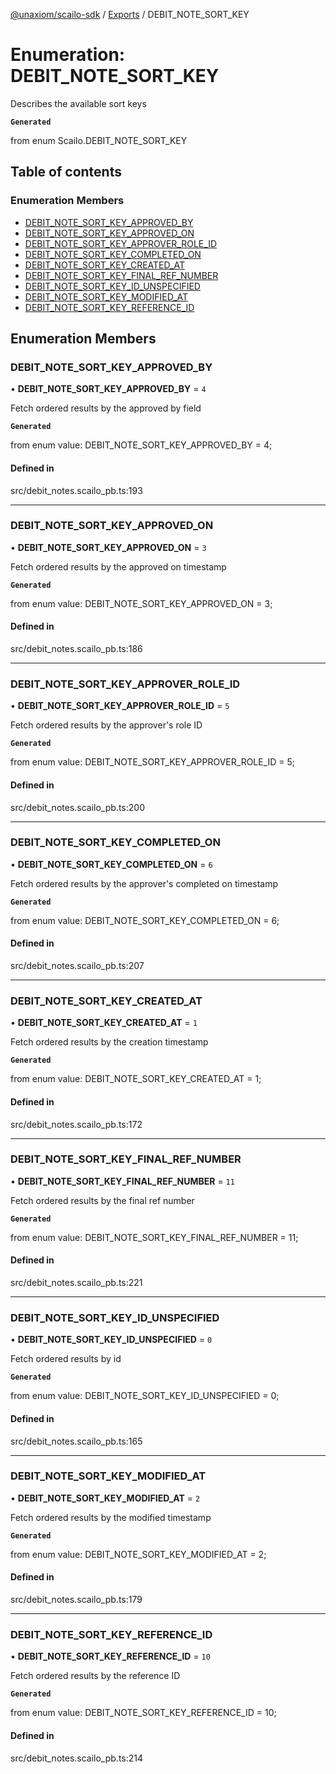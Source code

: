 [@unaxiom/scailo-sdk](../README.md) / [Exports](../modules.md) / DEBIT\_NOTE\_SORT\_KEY

# Enumeration: DEBIT\_NOTE\_SORT\_KEY

Describes the available sort keys

**`Generated`**

from enum Scailo.DEBIT_NOTE_SORT_KEY

## Table of contents

### Enumeration Members

- [DEBIT\_NOTE\_SORT\_KEY\_APPROVED\_BY](DEBIT_NOTE_SORT_KEY.md#debit_note_sort_key_approved_by)
- [DEBIT\_NOTE\_SORT\_KEY\_APPROVED\_ON](DEBIT_NOTE_SORT_KEY.md#debit_note_sort_key_approved_on)
- [DEBIT\_NOTE\_SORT\_KEY\_APPROVER\_ROLE\_ID](DEBIT_NOTE_SORT_KEY.md#debit_note_sort_key_approver_role_id)
- [DEBIT\_NOTE\_SORT\_KEY\_COMPLETED\_ON](DEBIT_NOTE_SORT_KEY.md#debit_note_sort_key_completed_on)
- [DEBIT\_NOTE\_SORT\_KEY\_CREATED\_AT](DEBIT_NOTE_SORT_KEY.md#debit_note_sort_key_created_at)
- [DEBIT\_NOTE\_SORT\_KEY\_FINAL\_REF\_NUMBER](DEBIT_NOTE_SORT_KEY.md#debit_note_sort_key_final_ref_number)
- [DEBIT\_NOTE\_SORT\_KEY\_ID\_UNSPECIFIED](DEBIT_NOTE_SORT_KEY.md#debit_note_sort_key_id_unspecified)
- [DEBIT\_NOTE\_SORT\_KEY\_MODIFIED\_AT](DEBIT_NOTE_SORT_KEY.md#debit_note_sort_key_modified_at)
- [DEBIT\_NOTE\_SORT\_KEY\_REFERENCE\_ID](DEBIT_NOTE_SORT_KEY.md#debit_note_sort_key_reference_id)

## Enumeration Members

### DEBIT\_NOTE\_SORT\_KEY\_APPROVED\_BY

• **DEBIT\_NOTE\_SORT\_KEY\_APPROVED\_BY** = ``4``

Fetch ordered results by the approved by field

**`Generated`**

from enum value: DEBIT_NOTE_SORT_KEY_APPROVED_BY = 4;

#### Defined in

src/debit_notes.scailo_pb.ts:193

___

### DEBIT\_NOTE\_SORT\_KEY\_APPROVED\_ON

• **DEBIT\_NOTE\_SORT\_KEY\_APPROVED\_ON** = ``3``

Fetch ordered results by the approved on timestamp

**`Generated`**

from enum value: DEBIT_NOTE_SORT_KEY_APPROVED_ON = 3;

#### Defined in

src/debit_notes.scailo_pb.ts:186

___

### DEBIT\_NOTE\_SORT\_KEY\_APPROVER\_ROLE\_ID

• **DEBIT\_NOTE\_SORT\_KEY\_APPROVER\_ROLE\_ID** = ``5``

Fetch ordered results by the approver's role ID

**`Generated`**

from enum value: DEBIT_NOTE_SORT_KEY_APPROVER_ROLE_ID = 5;

#### Defined in

src/debit_notes.scailo_pb.ts:200

___

### DEBIT\_NOTE\_SORT\_KEY\_COMPLETED\_ON

• **DEBIT\_NOTE\_SORT\_KEY\_COMPLETED\_ON** = ``6``

Fetch ordered results by the approver's completed on timestamp

**`Generated`**

from enum value: DEBIT_NOTE_SORT_KEY_COMPLETED_ON = 6;

#### Defined in

src/debit_notes.scailo_pb.ts:207

___

### DEBIT\_NOTE\_SORT\_KEY\_CREATED\_AT

• **DEBIT\_NOTE\_SORT\_KEY\_CREATED\_AT** = ``1``

Fetch ordered results by the creation timestamp

**`Generated`**

from enum value: DEBIT_NOTE_SORT_KEY_CREATED_AT = 1;

#### Defined in

src/debit_notes.scailo_pb.ts:172

___

### DEBIT\_NOTE\_SORT\_KEY\_FINAL\_REF\_NUMBER

• **DEBIT\_NOTE\_SORT\_KEY\_FINAL\_REF\_NUMBER** = ``11``

Fetch ordered results by the final ref number

**`Generated`**

from enum value: DEBIT_NOTE_SORT_KEY_FINAL_REF_NUMBER = 11;

#### Defined in

src/debit_notes.scailo_pb.ts:221

___

### DEBIT\_NOTE\_SORT\_KEY\_ID\_UNSPECIFIED

• **DEBIT\_NOTE\_SORT\_KEY\_ID\_UNSPECIFIED** = ``0``

Fetch ordered results by id

**`Generated`**

from enum value: DEBIT_NOTE_SORT_KEY_ID_UNSPECIFIED = 0;

#### Defined in

src/debit_notes.scailo_pb.ts:165

___

### DEBIT\_NOTE\_SORT\_KEY\_MODIFIED\_AT

• **DEBIT\_NOTE\_SORT\_KEY\_MODIFIED\_AT** = ``2``

Fetch ordered results by the modified timestamp

**`Generated`**

from enum value: DEBIT_NOTE_SORT_KEY_MODIFIED_AT = 2;

#### Defined in

src/debit_notes.scailo_pb.ts:179

___

### DEBIT\_NOTE\_SORT\_KEY\_REFERENCE\_ID

• **DEBIT\_NOTE\_SORT\_KEY\_REFERENCE\_ID** = ``10``

Fetch ordered results by the reference ID

**`Generated`**

from enum value: DEBIT_NOTE_SORT_KEY_REFERENCE_ID = 10;

#### Defined in

src/debit_notes.scailo_pb.ts:214
